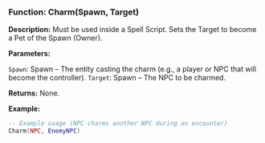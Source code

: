 ### Function: Charm(Spawn, Target)

**Description:** Must be used inside a Spell Script.  Sets the Target to become a Pet of the Spawn (Owner).

**Parameters:**

`Spawn`: Spawn – The entity casting the charm (e.g., a player or NPC that will become the controller).
`Target`: Spawn – The NPC to be charmed.

**Returns:** None.

**Example:**

```lua
-- Example usage (NPC charms another NPC during an encounter)
Charm(NPC, EnemyNPC)
```
